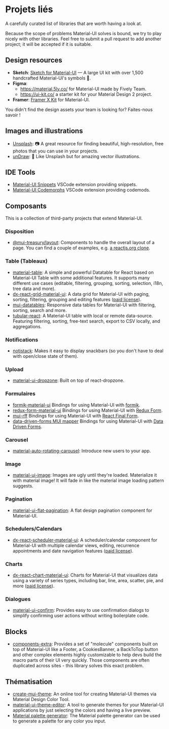 # Projets liés

<p class="description">A carefully curated list of libraries that are worth having a look at.</p>

Because the scope of problems Material-UI solves is bound, we try to play nicely with other libraries. Feel free to submit a pull request to add another project; it will be accepted if it is suitable.

## Design resources

- **Sketch**: [Sketch for Material-UI](https://material-ui.com/store/items/sketch-react/?utm_source=docs&utm_medium=referral&utm_campaign=related-projects-sketch) — A large UI kit with over 1,500 handcrafted Material-UI's symbols 💎.
- **Figma**: 
  - https://material.5ly.co/ for Material-UI made by Fively Team.
  - https://ui-kit.co/ a starter kit for your Material Design 2 project.
- **Framer**: [Framer X Kit](https://packages.framer.com/package/material-ui/material-ui) for Material-UI.

You didn't find the design assets your team is looking for? Faites-nous savoir !

## Images and illustrations

- [Unsplash](https://unsplash.com): 📷 A great resource for finding beautiful, high-resolution, free photos that you can use in your projects.
- [unDraw](https://undraw.co/): 📐 Like Unsplash but for amazing vector illustrations.

## IDE Tools

- [Material-UI Snippets](https://marketplace.visualstudio.com/items?itemName=vscodeshift.material-ui-snippets) VSCode extension providing snippets.
- [Material-UI Codemorphs](https://marketplace.visualstudio.com/items?itemName=vscodeshift.material-ui-codemorphs) VSCode extension providing codemods.

## Composants

This is a collection of third-party projects that extend Material-UI.

### Disposition

- [@mui-treasury/layout](https://mui-treasury.com/layout): Components to handle the overall layout of a page. You can find a couple of examples, e.g. [a reactjs.org clone](https://mui-treasury.com/layout/clones/reactjs).

### Table (Tableaux)

- [material-table](https://github.com/mbrn/material-table): A simple and powerful Datatable for React based on Material-UI Table with some additional features. It supports many different use cases (editable, filtering, grouping, sorting, selection, i18n, tree data and more).
- [dx-react-grid-material-ui](https://devexpress.github.io/devextreme-reactive/react/grid/): A data grid for Material-UI with paging, sorting, filtering, grouping and editing features ([paid license](https://js.devexpress.com/licensing/)).
- [mui-datatables](https://github.com/gregnb/mui-datatables): Responsive data tables for Material-UI with filtering, sorting, search and more.
- [tubular-react](https://github.com/unosquare/tubular-react): A Material-UI table with local or remote data-source. Featuring filtering, sorting, free-text search, export to CSV locally, and aggregations.

### Notifications

- [notistack](https://github.com/iamhosseindhv/notistack): Makes it easy to display snackbars (so you don't have to deal with open/close state of them).

### Upload

- [material-ui-dropzone](https://github.com/Yuvaleros/material-ui-dropzone): Built on top of react-dropzone.

### Formulaires

- [formik-material-ui](https://github.com/stackworx/formik-material-ui) Bindings for using Material-UI with [formik](https://jaredpalmer.com/formik).
- [redux-form-material-ui](https://github.com/erikras/redux-form-material-ui) Bindings for using Material-UI with [Redux Form](https://redux-form.com/).
- [mui-rff](https://github.com/lookfirst/mui-rff) Bindings for using Material-UI with [React Final Form](https://final-form.org/react).
- [data-driven-forms MUI mapper](https://github.com/data-driven-forms/react-forms/tree/master/packages/mui-component-mapper) Bindings for using Material-UI with [Data Driven Forms](https://data-driven-forms.org/).

### Carousel

- [material-auto-rotating-carousel](https://mui.wertarbyte.com/#material-auto-rotating-carousel): Introduce new users to your app.

### Image

- [material-ui-image](https://mui.wertarbyte.com/#material-ui-image): Images are ugly until they're loaded. Materialize it with material image! It will fade in like the material image loading pattern suggests.

### Pagination

- [material-ui-flat-pagination](https://github.com/szmslab/material-ui-flat-pagination): A flat design pagination component for Material-UI.

### Schedulers/Calendars

- [dx-react-scheduler-material-ui](https://devexpress.github.io/devextreme-reactive/react/scheduler/): A scheduler/calendar component for Material-UI with multiple calendar views, editing, recurrence appointments and date navigation features ([paid license](https://js.devexpress.com/licensing/)).

### Charts

- [dx-react-chart-material-ui](https://devexpress.github.io/devextreme-reactive/react/chart/): Charts for Material-UI that visualizes data using a variety of series types, including bar, line, area, scatter, pie, and more ([paid license](https://js.devexpress.com/licensing/)).

### Dialogues

- [material-ui-confirm](https://github.com/jonatanklosko/material-ui-confirm): Provides easy to use confirmation dialogs to simplify confirming user actions without writing boilerplate code.

## Blocks

- [components-extra](https://github.com/alexandre-lelain/components-extra): Provides a set of "molecule" components built on top of Material-UI like a Footer, a CookiesBanner, a BackToTop button and other complex elements highly customizable to help devs build the macro parts of their UI very quickly. Those components are often duplicated across sites - this library solves this exact problem.

## Thématisation

- [create-mui-theme](https://react-theming.github.io/create-mui-theme/): An online tool for creating Material-UI themes via Material Design Color Tool.
- [material-ui-theme-editor](https://in-your-saas.github.io/material-ui-theme-editor/): A tool to generate themes for your Material-UI applications by just selecting the colors and having a live preview.
- [Material palette generator](https://material.io/inline-tools/color/): The Material palette generator can be used to generate a palette for any color you input.